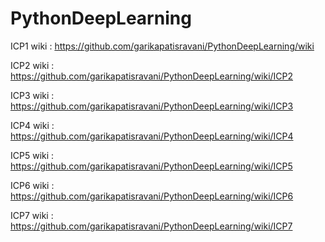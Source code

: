 # PythonDeepLearning

ICP1 wiki : https://github.com/garikapatisravani/PythonDeepLearning/wiki

ICP2 wiki : https://github.com/garikapatisravani/PythonDeepLearning/wiki/ICP2

ICP3 wiki : https://github.com/garikapatisravani/PythonDeepLearning/wiki/ICP3

ICP4 wiki : https://github.com/garikapatisravani/PythonDeepLearning/wiki/ICP4

ICP5 wiki : https://github.com/garikapatisravani/PythonDeepLearning/wiki/ICP5

ICP6 wiki : https://github.com/garikapatisravani/PythonDeepLearning/wiki/ICP6

ICP7 wiki : https://github.com/garikapatisravani/PythonDeepLearning/wiki/ICP7
